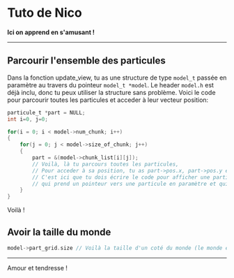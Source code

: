 Tuto de Nico
====
**Ici on apprend en s'amusant !**


-------

Parcourir l'ensemble des particules
----
Dans la fonction update_view, tu as une structure de type ```model_t``` passée en paramètre au travers du pointeur ```model_t *model```. Le header ```model.h``` est déjà inclu, donc tu peux utiliser la structure sans problème.
Voici le code pour parcourir toutes les particules et acceder à leur vecteur position:

```C
particule_t *part = NULL;
int i=0, j=0;

for(i = 0; i < model->num_chunk; i++)
{
    for(j = 0; j < model->size_of_chunk; j++)
    {
        part = &(model->chunk_list[i][j]);
        // Voilà, là tu parcours toutes les particules,
        // Pour acceder à sa position, tu as part->pos.x, part->pos.y et part->pos.z
        // C'est ici que tu dois écrire le code pour afficher une particule (genre appeler une fonction
        // qui prend un pointeur vers une particule en paramètre et qui l'affiche).
    }
}
```

Voilà !

Avoir la taille du monde
----

```C
model->part_grid.size // Voilà la taille d'un coté du monde (le monde est un cube).
```

----

Amour et tendresse !